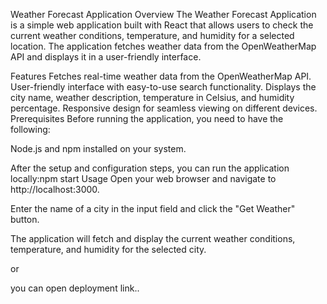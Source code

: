 Weather Forecast Application
Overview
The Weather Forecast Application is a simple web application built with React that allows users to check the current weather conditions, temperature, and humidity for a selected location. The application fetches weather data from the OpenWeatherMap API and displays it in a user-friendly interface.

Features
Fetches real-time weather data from the OpenWeatherMap API.
User-friendly interface with easy-to-use search functionality.
Displays the city name, weather description, temperature in Celsius, and humidity percentage.
Responsive design for seamless viewing on different devices.
Prerequisites
Before running the application, you need to have the following:

Node.js and npm installed on your system.


After the setup and configuration steps, you can run the application locally:npm start
Usage
Open your web browser and navigate to http://localhost:3000.

Enter the name of a city in the input field and click the "Get Weather" button.

The application will fetch and display the current weather conditions, temperature, and humidity for the selected city.


or 

you can open deployment link..
